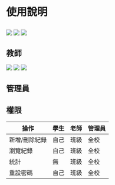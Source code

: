 # 使用說明

## 

![](/img/index.png)
![](/img/logged_in.png)
![](/img/result.png)

## 教師

![](/img/class_accounts.png)
![](/img/class_history.png)
![](/img/class_stats.png)

## 管理員

## 權限
| 操作          | 學生 | 老師 | 管理員 |
|---------------|------|------|--------|
| 新增/刪除紀錄 | 自己 | 班級 | 全校   |
| 瀏覽紀錄      | 自己 | 班級 | 全校   |
| 統計          | 無   | 班級 | 全校   |
| 重設密碼      | 自己 | 班級 | 全校   |